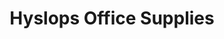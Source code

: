 ---
title: "Hyslops Office Supplies"
url: /lancaster/hyslops-office-supplies/
shop: Schreibwaren
---